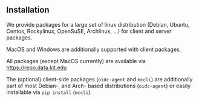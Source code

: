## Installation

We provide packages for a large set of linux distribution (Debian, Ubuntu,
Centos, Rockylinux, OpenSuSE, Archlinux, ...) for client and server packages.

MacOS and Windows are additionally supported with client packages.

All packages (except MacOS currently) are available via
<https://repo.data.kit.edu>

The (optional) client-side packages (`oidc-agent` and `mccli`) are
additionally part of most Debian-, and Arch- based distributions
(`oidc-agent`) or easily installable via `pip install` (`mccli`).
